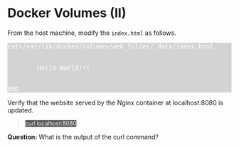 # Docker Volumes (II)

From the host machine,  modify the `index.html` as follows.

<pre style="background-color:LightGray; color:White;">
cat<<END >/var/lib/docker/volumes/web_folder/_data/index.html
<html>
	<body>
		Hello World!!!
	</body>
</html>
END
</pre>

Verify that the website served by the Nginx container at localhost:8080 is updated.

> <span align="left" style="color:#FFF;background:#555;font:Courier New; font-size: 90%;"> curl localhost:8080 </span>

**Question:** 
What is the output of the curl command?

<br/>
